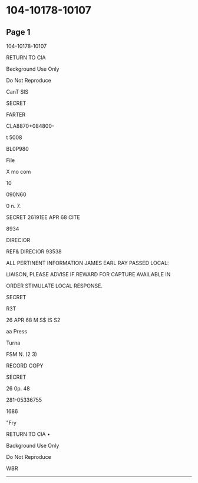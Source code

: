 # 104-10178-10107

## Page 1

104-10178-10107

RETURN TO CIA

Beckground Use Only

Do Not Reproduce

CanT SIS

SECRET

FARTER

CLA8870+084800-

t 5008

BL0P980

File

X mo com

10

090N60

0 n. 7.

SECRET 26191EE APR 68 CITE

8934

DIRECIOR

REF& DIRECIOR 93538

ALL PERTINENT INFORMATION JAMES EARL RAY PASSED LOCAL:

LIAISON, PLEASE ADVISE IF REWARD FOR CAPTURE AVAILABLE IN

ORDER STIMULATE LOCAL RESPONSE.

SECRET

R3T

26 APR 68 M S$ IS S2

aa Press

Turna

FSM N. (2 3)

RECORD COPY

SECRET

26 0p. 48

281-05336755

1686

"Fry

RETURN TO CIA •

Background Use Only

Do Not Reproduce

WBR

---

